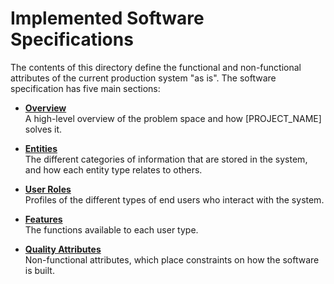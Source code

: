 # Implemented Software Specifications

The contents of this directory define the functional and non-functional attributes of the current production system "as is". The software specification has five main sections:

- **[Overview](overview.md)** \
  A high-level overview of the problem space and how [PROJECT_NAME] solves it.

- **[Entities](entities)** \
  The different categories of information that are stored in the system, and how each entity type relates to others.

- **[User Roles](users)** \
  Profiles of the different types of end users who interact with the system.

- **[Features](features)** \
  The functions available to each user type.

- **[Quality Attributes](quality)** \
  Non-functional attributes, which place constraints on how the software is built.
